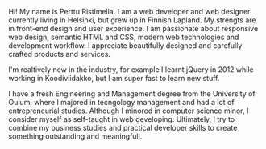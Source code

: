Hi! My name is Perttu Ristimella. I am a web developer and web designer currently living in Helsinki, but grew up in Finnish Lapland. My strengts are in front-end design and user experience. I am passionate about responsive web design, semantic HTML and CSS, modern web technologies and development workflow. I appreciate beautifully designed and carefully crafted products and services. 

I'm realtively new in the industry, for example I learnt jQuery in 2012 while working in Koodiviidakko, but I am super fast to learn new stuff.

I have a fresh Engineering and Management degree from the University of Oulum, where I majored in tecngology management and had a lot of entrepreneurial studies. Although I minored in computer science minor, I consider myself as self-taught in web developing. Ultimately, I try to combine my business studies and practical developer skills to create something outstanding and meaningfull. 
	